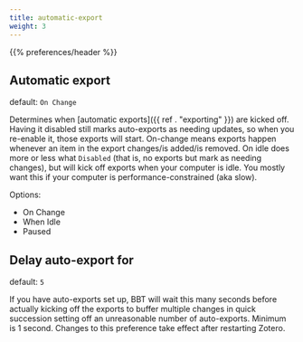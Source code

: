 ```yaml
---
title: automatic-export
weight: 3
---
```



{{% preferences/header %}}

## Automatic export

default: `On Change`

Determines when [automatic exports]({{ ref . "exporting" }}) are kicked off. Having it disabled still marks
auto-exports as needing updates, so when you re-enable it, those exports will start. On-change means exports
happen whenever an item in the export changes/is added/is removed. On idle does more or less what
`Disabled` (that is, no exports but mark as needing changes), but will kick off exports when your computer is
idle. You mostly want this if your computer is performance-constrained (aka slow).


Options:

* On Change
* When Idle
* Paused


## Delay auto-export for

default: `5`

If you have auto-exports set up, BBT will wait this many seconds before actually kicking off the exports to buffer multiple changes in quick succession
setting off an unreasonable number of auto-exports. Minimum is 1 second. Changes to this preference take effect after restarting Zotero.



